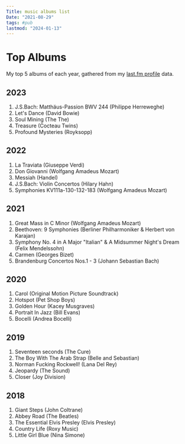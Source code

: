 ```yaml
---
Title: music albums list
Date: "2021-08-29"
tags: #pub
lastmod: "2024-01-13"
---
```



# Top Albums
My top 5 albums of each year, gathered from my [last.fm profile](https://www.last.fm/user/nicksiv) data.

## 2023
1. J.S.Bach: Matthäus-Passion BWV 244 (Philippe Herreweghe)
2. Let's Dance (David Bowie)
3. Soul Mining (The The)
4. Treasure (Cocteau Twins)
5. Profound Mysteries (Royksopp)

## 2022
1. La Traviata (Giuseppe Verdi)
2. Don Giovanni (Wolfgang Amadeus Mozart)
3. Messiah (Handel)
4. J.S.Bach: Violin Concertos (Hilary Hahn)
5. Symphonies KV111a-130-132-183 (Wolfgang Amadeus Mozart)

## 2021
1. Great Mass in C Minor (Wolfgang Amadeus Mozart)
2. Beethoven: 9 Symphonies (Berliner Philharmoniker & Herbert von Karajan)
3. Symphony No. 4 in A Major "Italian" & A Midsummer Night's Dream (Felix Mendelssohn)
4. Carmen (Georges Bizet)
5. Brandenburg Concertos Nos.1 - 3 (Johann Sebastian Bach)

## 2020
1. Carol (Original Motion Picture Soundtrack)
2. Hotspot (Pet Shop Boys)
3. Golden Hour (Kacey Musgraves)
4. Portrait In Jazz (Bill Evans)
5. Bocelli (Andrea Bocelli)

## 2019
1. Seventeen seconds (The Cure)
2. The Boy With The Arab Strap (Belle and Sebastian)
3. Norman Fucking Rockwell! (Lana Del Rey)
4. Jeopardy	(The Sound)
5. Closer (Joy Division)

## 2018
1. Giant Steps (John Coltrane)
2. Abbey Road (The Beatles)
3. The Essential Elvis Presley (Elvis Presley)
4. Country Life (Roxy Music)
5. Little Girl Blue	(Nina Simone)
